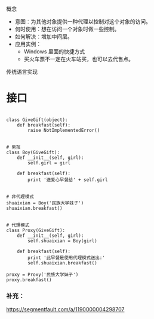 概念

- 意图：为其他对象提供一种代理以控制对这个对象的访问。
- 何时使用：想在访问一个对象时做一些控制。
- 如何解决：增加中间层。
- 应用实例：
    - Windows 里面的快捷方式
    - 买火车票不一定在火车站买，也可以去代售点。

传统语言实现

# 接口

```

class GiveGift(object):
    def breakfast(self):
        raise NotImplementedError()


# 男孩
class Boy(GiveGift):
    def __init__(self, girl):
        self.girl = girl

    def breakfast(self):
        print '送爱心早餐给' + self.girl


# 非代理模式
shuaixian = Boy('民族大学妹子')
shuaixian.breakfast()


# 代理模式
class Proxy(GiveGift):
    def __init__(self, girl):
        self.shuaixian = Boy(girl)

    def breakfast(self):
        print '此早餐是使用代理模式送出:'
        self.shuaixian.breakfast()

proxy = Proxy('民族大学妹子')
proxy.breakfast()

```

### 补充：

https://segmentfault.com/a/1190000004298707
